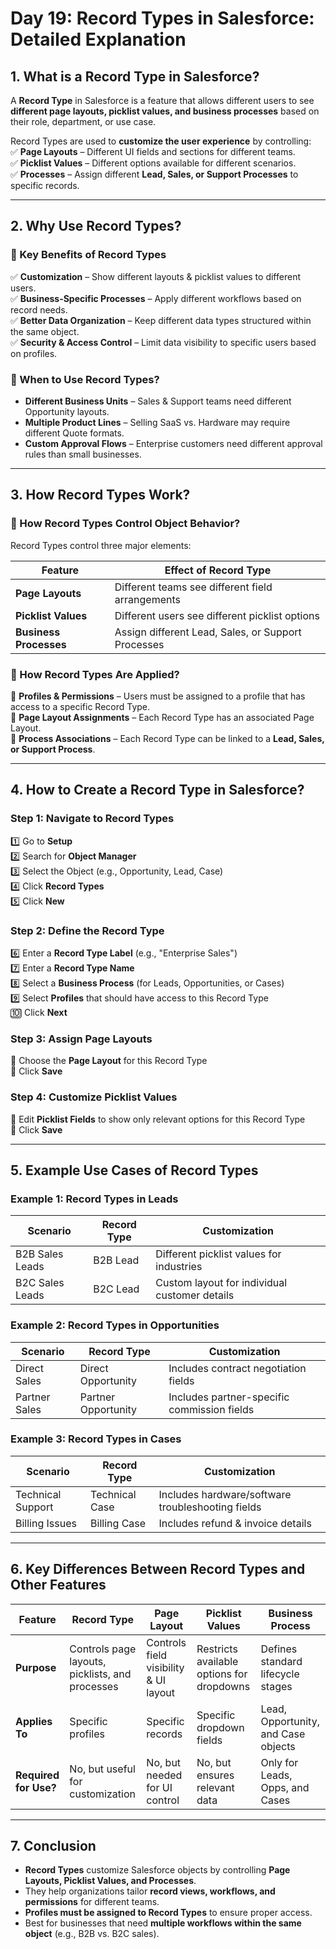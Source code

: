 # **Day 19: Record Types in Salesforce: Detailed Explanation**  

## **1. What is a Record Type in Salesforce?**  
A **Record Type** in Salesforce is a feature that allows different users to see **different page layouts, picklist values, and business processes** based on their role, department, or use case.  

Record Types are used to **customize the user experience** by controlling:  
✅ **Page Layouts** – Different UI fields and sections for different teams.  
✅ **Picklist Values** – Different options available for different scenarios.  
✅ **Processes** – Assign different **Lead, Sales, or Support Processes** to specific records.  

---
  
## **2. Why Use Record Types?**  
### **📌 Key Benefits of Record Types**  
✅ **Customization** – Show different layouts & picklist values to different users.  
✅ **Business-Specific Processes** – Apply different workflows based on record needs.  
✅ **Better Data Organization** – Keep different data types structured within the same object.  
✅ **Security & Access Control** – Limit data visibility to specific users based on profiles.  

### **📌 When to Use Record Types?**  
- **Different Business Units** – Sales & Support teams need different Opportunity layouts.  
- **Multiple Product Lines** – Selling SaaS vs. Hardware may require different Quote formats.  
- **Custom Approval Flows** – Enterprise customers need different approval rules than small businesses.  

---
  
## **3. How Record Types Work?**  

### **📌 How Record Types Control Object Behavior?**  
Record Types control three major elements:  

| Feature | Effect of Record Type |
|---------|----------------------|
| **Page Layouts** | Different teams see different field arrangements |
| **Picklist Values** | Different users see different picklist options |
| **Business Processes** | Assign different Lead, Sales, or Support Processes |

### **📌 How Record Types Are Applied?**  
🔹 **Profiles & Permissions** – Users must be assigned to a profile that has access to a specific Record Type.  
🔹 **Page Layout Assignments** – Each Record Type has an associated Page Layout.  
🔹 **Process Associations** – Each Record Type can be linked to a **Lead, Sales, or Support Process**.  

---
  
## **4. How to Create a Record Type in Salesforce?**  

### **Step 1: Navigate to Record Types**
1️⃣ Go to **Setup**  
2️⃣ Search for **Object Manager**  
3️⃣ Select the Object (e.g., Opportunity, Lead, Case)  
4️⃣ Click **Record Types**  
5️⃣ Click **New**  

### **Step 2: Define the Record Type**
6️⃣ Enter a **Record Type Label** (e.g., "Enterprise Sales")  
7️⃣ Enter a **Record Type Name**  
8️⃣ Select a **Business Process** (for Leads, Opportunities, or Cases)  
9️⃣ Select **Profiles** that should have access to this Record Type  
🔟 Click **Next**  

### **Step 3: Assign Page Layouts**
🔹 Choose the **Page Layout** for this Record Type  
🔹 Click **Save**  

### **Step 4: Customize Picklist Values**
🔹 Edit **Picklist Fields** to show only relevant options for this Record Type  
🔹 Click **Save**  

---
  
## **5. Example Use Cases of Record Types**  

### **Example 1: Record Types in Leads**
| **Scenario** | **Record Type** | **Customization** |
|-------------|---------------|------------------|
| B2B Sales Leads | B2B Lead | Different picklist values for industries |
| B2C Sales Leads | B2C Lead | Custom layout for individual customer details |

### **Example 2: Record Types in Opportunities**
| **Scenario** | **Record Type** | **Customization** |
|-------------|---------------|------------------|
| Direct Sales | Direct Opportunity | Includes contract negotiation fields |
| Partner Sales | Partner Opportunity | Includes partner-specific commission fields |

### **Example 3: Record Types in Cases**
| **Scenario** | **Record Type** | **Customization** |
|-------------|---------------|------------------|
| Technical Support | Technical Case | Includes hardware/software troubleshooting fields |
| Billing Issues | Billing Case | Includes refund & invoice details |

---
  
## **6. Key Differences Between Record Types and Other Features**  

| Feature | Record Type | Page Layout | Picklist Values | Business Process |
|---------|------------|-------------|-----------------|------------------|
| **Purpose** | Controls page layouts, picklists, and processes | Controls field visibility & UI layout | Restricts available options for dropdowns | Defines standard lifecycle stages |
| **Applies To** | Specific profiles | Specific records | Specific dropdown fields | Lead, Opportunity, and Case objects |
| **Required for Use?** | No, but useful for customization | No, but needed for UI control | No, but ensures relevant data | Only for Leads, Opps, and Cases |

---
  
## **7. Conclusion**  
- **Record Types** customize Salesforce objects by controlling **Page Layouts, Picklist Values, and Processes**.  
- They help organizations tailor **record views, workflows, and permissions** for different teams.  
- **Profiles must be assigned to Record Types** to ensure proper access.  
- Best for businesses that need **multiple workflows within the same object** (e.g., B2B vs. B2C sales).
